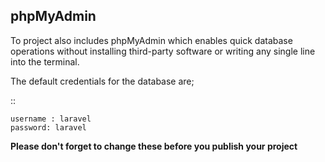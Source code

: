 phpMyAdmin
----------

To project also includes phpMyAdmin which enables quick database
operations without installing third-party software or writing any single
line into the terminal.

The default credentials for the database are;

::

    username : laravel
    password: laravel

**Please don't forget to change these before you publish your project**